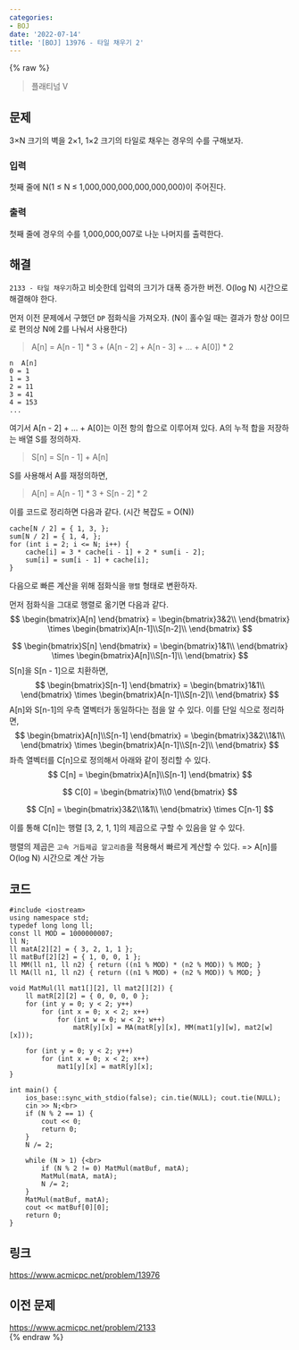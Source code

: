 ```yaml
---
categories:
- BOJ
date: '2022-07-14'
title: '[BOJ] 13976 - 타일 채우기 2'
---
```


{% raw %}
> 플래티넘 V<br>

## 문제
3×N 크기의 벽을 2×1, 1×2 크기의 타일로 채우는 경우의 수를 구해보자.

### 입력
첫째 줄에 N(1 ≤ N ≤ 1,000,000,000,000,000,000)이 주어진다.

### 출력
첫째 줄에 경우의 수를 1,000,000,007로 나눈 나머지를 출력한다.

## 해결
`2133 - 타일 채우기`하고 비슷한데 입력의 크기가 대폭 증가한 버전. O(log N) 시간으로 해결해야 한다.

먼저 이전 문제에서 구했던 `DP` 점화식을 가져오자. (N이 홀수일 때는 결과가 항상 0이므로 편의상 N에 2를 나눠서 사용한다)
> A[n] = A[n - 1] * 3 + (A[n - 2] + A[n - 3] + ... + A[0]) * 2 <br>
```
n  A[n]
0 = 1
1 = 3
2 = 11
3 = 41
4 = 153
...
```

여기서 A[n - 2] + ... + A[0]는 이전 항의 합으로 이루어져 있다. A의 누적 합을 저장하는 배열 S를 정의하자.
> S[n] = S[n - 1] + A[n]<br>

S를 사용해서 A를 재정의하면,
> A[n] = A[n - 1] * 3 + S[n - 2] * 2 <br>

이를 코드로 정리하면 다음과 같다. (시간 복잡도 = O(N))
```
cache[N / 2] = { 1, 3, };
sum[N / 2] = { 1, 4, };
for (int i = 2; i <= N; i++) {
	cache[i] = 3 * cache[i - 1] + 2 * sum[i - 2];
	sum[i] = sum[i - 1] + cache[i];
}
```

다음으로 빠른 계산을 위해 점화식을 `행렬` 형태로 변환하자.

먼저 점화식을 그대로 행렬로 옮기면 다음과 같다.
$$
\begin{bmatrix}A[n] \end{bmatrix} =
\begin{bmatrix}3&2\\ \end{bmatrix}
\times 
\begin{bmatrix}A[n-1]\\S[n-2]\\ \end{bmatrix}
$$

$$
\begin{bmatrix}S[n] \end{bmatrix} =
\begin{bmatrix}1&1\\ \end{bmatrix}
\times 
\begin{bmatrix}A[n]\\S[n-1]\\ \end{bmatrix}
$$
S[n]을 S[n - 1]으로 치환하면,
$$
\begin{bmatrix}S[n-1] \end{bmatrix} =
\begin{bmatrix}1&1\\ \end{bmatrix}
\times 
\begin{bmatrix}A[n-1]\\S[n-2]\\ \end{bmatrix}
$$
A[n]와 S[n-1]의 우측 열벡터가 동일하다는 점을 알 수 있다. 이를 단일 식으로 정리하면,
$$
\begin{bmatrix}A[n]\\S[n-1] \end{bmatrix} =
\begin{bmatrix}3&2\\1&1\\ \end{bmatrix}
\times 
\begin{bmatrix}A[n-1]\\S[n-2]\\ \end{bmatrix}
$$
좌측 열벡터를 C[n]으로 정의해서 아래와 같이 정리할 수 있다.
$$
C[n] = \begin{bmatrix}A[n]\\S[n-1] \end{bmatrix} 
$$

$$
C[0] = \begin{bmatrix}1\\0 \end{bmatrix} 
$$

$$
C[n] =
\begin{bmatrix}3&2\\1&1\\ \end{bmatrix}
\times 
C[n-1]
$$

이를 통해 C[n]는 행렬 [3, 2, 1, 1]의 제곱으로 구할 수 있음을 알 수 있다.

행렬의 제곱은 `고속 거듭제곱 알고리즘`을 적용해서 빠르게 계산할 수 있다. => A[n]를 O(log N) 시간으로 계산 가능<br>

## 코드
```
#include <iostream>
using namespace std;
typedef long long ll;
const ll MOD = 1000000007;
ll N;
ll matA[2][2] = { 3, 2, 1, 1 };
ll matBuf[2][2] = { 1, 0, 0, 1 };
ll MM(ll n1, ll n2) { return ((n1 % MOD) * (n2 % MOD)) % MOD; }
ll MA(ll n1, ll n2) { return ((n1 % MOD) + (n2 % MOD)) % MOD; }

void MatMul(ll mat1[][2], ll mat2[][2]) {
	ll matR[2][2] = { 0, 0, 0, 0 };
	for (int y = 0; y < 2; y++)
		for (int x = 0; x < 2; x++)
			for (int w = 0; w < 2; w++)
				matR[y][x] = MA(matR[y][x], MM(mat1[y][w], mat2[w][x]));

	for (int y = 0; y < 2; y++)
		for (int x = 0; x < 2; x++)
			mat1[y][x] = matR[y][x];
}

int main() {
	ios_base::sync_with_stdio(false); cin.tie(NULL); cout.tie(NULL);
	cin >> N;<br>
	if (N % 2 == 1) {
		cout << 0;
		return 0;
	}
	N /= 2;

	while (N > 1) {<br>
		if (N % 2 != 0) MatMul(matBuf, matA);
		MatMul(matA, matA);
		N /= 2;
	}
	MatMul(matBuf, matA);
	cout << matBuf[0][0];
	return 0;
}
```

## 링크
https://www.acmicpc.net/problem/13976<br>

## 이전 문제
https://www.acmicpc.net/problem/2133<br>
{% endraw %}